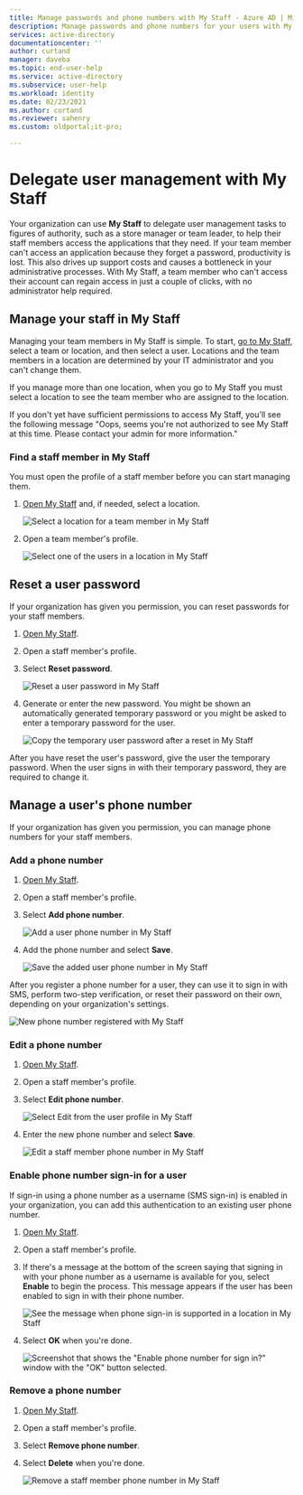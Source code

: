 ```yaml
---
title: Manage passwords and phone numbers with My Staff - Azure AD | Microsoft Docs
description: Manage passwords and phone numbers for your users with My Staff
services: active-directory
documentationcenter: ''
author: curtand
manager: daveba
ms.topic: end-user-help
ms.service: active-directory
ms.subservice: user-help
ms.workload: identity
ms.date: 02/23/2021
ms.author: curtand
ms.reviewer: sahenry
ms.custom: oldportal;it-pro;

---
```

# Delegate user management with My Staff

Your organization can use **My Staff** to delegate user management tasks to figures of authority, such as a store manager or team leader, to help their staff members access the applications that they need. If your team member can't access an application because they forget a password, productivity is lost. This also drives up support costs and causes a bottleneck in your administrative processes.  With My Staff, a team member who can't access their account can regain access in just a couple of clicks, with no administrator help required.

## Manage your staff in My Staff

Managing your team members in My Staff is simple. To start, [go to My Staff](https://aka.ms/mystaff), select a team or location, and then select a user. Locations and the team members in a location are determined by your IT administrator and you can't change them.

If you manage more than one location, when you go to My Staff you must select a location to see the team member who are assigned to the location.

If you don't yet have sufficient permissions to access My Staff, you'll see the following message "Oops, seems you're not authorized to see My Staff at this time. Please contact your admin for more information."

### Find a staff member in My Staff

You must open the profile of a staff member before you can start managing them.

1. [Open My Staff](https://aka.ms/mystaff) and, if needed, select a location.

    ![Select a location for a team member in My Staff](media/my-staff-team-manager/allaus.png)

1. Open a team member's profile.

    ![Select one of the users in a location in My Staff](media/my-staff-team-manager/aupage.png)

## Reset a user password

If your organization has given you permission, you can reset passwords for your staff members.

1. [Open My Staff](https://aka.ms/mystaff).
1. Open a staff member's profile.
1. Select **Reset password**.

    ![Reset a user password in My Staff](media/my-staff-team-manager/resetpassword1.png)

1. Generate or enter the new password. You might be shown an automatically generated temporary password or you might be asked to enter a temporary password for the user.

    ![Copy the temporary user password after a reset in My Staff](media/my-staff-team-manager/resetpassword2.png)

After you have reset the user's password, give the user the temporary password. When the user signs in with their temporary password, they are required to change it.

## Manage a user's phone number

If your organization has given you permission, you can manage phone numbers for your staff members.

### Add a phone number

1. [Open My Staff](https://aka.ms/mystaff).
1. Open a staff member's profile.
1. Select **Add phone number**.

    ![Add a user phone number in My Staff](media/my-staff-team-manager/addphone1.png)

1. Add the phone number and select **Save**.

    ![Save the added user phone number in My Staff](media/my-staff-team-manager/addphone2.png)

After you register a phone number for a user, they can use it to sign in with SMS, perform two-step verification, or reset their password on their own, depending on your organization's settings.

![New phone number registered with My Staff](media/my-staff-team-manager/addphone3.png)

### Edit a phone number

1. [Open My Staff](https://aka.ms/mystaff).
1. Open a staff member's profile.
1. Select **Edit phone number**.

    ![Select Edit from the user profile in My Staff](media/my-staff-team-manager/editphone2.png)

1. Enter the new phone number and select **Save**.

    ![Edit a staff member phone number in My Staff](media/my-staff-team-manager/editphone1.png)

### Enable phone number sign-in for a user

If sign-in using a phone number as a username (SMS sign-in) is enabled in your organization, you can add this authentication to an existing user phone number.

1. [Open My Staff](https://aka.ms/mystaff).
1. Open a staff member's profile.
1. If there's a message at the bottom of the screen saying that signing in with your phone number as a username is available for you, select **Enable** to begin the process. This message appears if the user has been enabled to sign in with their phone number.

    ![See the message when phone sign-in is supported in a location in My Staff](media/my-staff-team-manager/enableforms1.png)

1. Select **OK** when you're done.

    ![Screenshot that shows the "Enable phone number for sign in?" window with the "OK" button selected.](media/my-staff-team-manager/enableforms2.png)

### Remove a phone number

1. [Open My Staff](https://aka.ms/mystaff).
1. Open a staff member's profile.
1. Select **Remove phone number**.
1. Select **Delete** when you're done.

    ![Remove a staff member phone number in My Staff](media/my-staff-team-manager/deletephone1.png)

